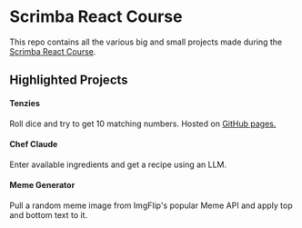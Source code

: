 # Scrimba React Course

This repo contains all the various big and small projects made during the [Scrimba React Course](https://scrimba.com/learn-react-c0e).

## Highlighted Projects

#### Tenzies

Roll dice and try to get 10 matching numbers. Hosted on [GitHub pages.](https://goluxas.github.io/scrimba-react/)

#### Chef Claude

Enter available ingredients and get a recipe using an LLM.

#### Meme Generator

Pull a random meme image from ImgFlip's popular Meme API and apply top and bottom text to it.
